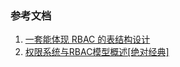 ### 参考文档
1. [一套能体现 RBAC 的表结构设计](https://www.cnblogs.com/hanzongze/archive/2017/06/20/oracle-sql-rbac.html)
2. [权限系统与RBAC模型概述[绝对经典]](http://blog.csdn.net/yangwenxue_admin/article/details/73936803)